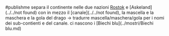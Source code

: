 #publishme separa il continente nelle due nazioni [Rostok](../places/Rostok.md) e [Askeland](../../not found) con in mezzo il [canale](../../not found), la mascella e la maschera e la gola del drago -> tradurre mascella/maschera/gola per i nomi dei sub-contienti e del canale. ci nascono i [Biechi blu](../mostri/Biechi blu.md)